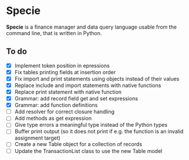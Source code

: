 # Specie

**Specie** is a finance manager and data query language usable from the command line, that is written in Python.

## To do

* [X] Implement token position in epressions
* [X] Fix tables printing fields at insertion order
* [X] Fix import and print statements using objects instead of their values
* [X] Replace include and import statements with native functions
* [X] Replace print statement with native function
* [X] Grammar: add record field get and set expressions
* [X] Grammar: add function definitions
* [ ] Add resolver for correct closure handling
* [ ] Add methods as get expression
* [ ] Give type errors a meaningful type instead of the Python types
* [ ] Buffer print output (so it does not print if e.g. the function is an invalid assignment target)
* [ ] Create a new Table object for a collection of records
* [ ] Update the TransactionList class to use the new Table model
